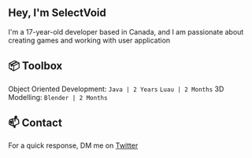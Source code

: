 ## Hey, I'm SelectVoid

I'm a 17-year-old developer based in Canada, and I am passionate about creating games and working with user application


## 📦 Toolbox
Object Oriented Development: ```Java | 2 Years``` ```Luau | 2 Months```
3D Modelling: ```Blender | 2 Months```



## 📫 Contact
For a quick response, DM me on [Twitter](https://twitter.com/SelectVoid)
